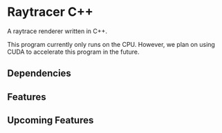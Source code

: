 # Raytracer C++

A raytrace renderer written in C++.

This program currently only runs on the CPU. However, we plan on using CUDA to accelerate this program in the future.

## Dependencies

## Features

## Upcoming Features 
